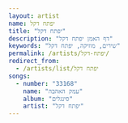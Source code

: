 ```yaml
---
layout: artist
name: יפתח דקל
title: "יפתח דקל"
description: "דף האמן יפתח דקל"
keywords: "שירים, מוזיקה, יפתח דקל"
permalink: /artists/יפתח-דקל/
redirect_from:
  - /artists/list/יפתח דקל
songs:
  - number: "33168"
    name: "עמק האהבה"
    album: "סינגלים"
    artist: "יפתח דקל"
---
```

